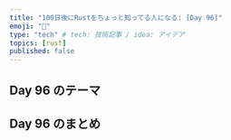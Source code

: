 ```yaml
---
title: "100日後にRustをちょっと知ってる人になる: [Day 96]"
emoji: "🦀"
type: "tech" # tech: 技術記事 / idea: アイデア
topics: [rust]
published: false
---
```

## Day 96 のテーマ

## Day 96 のまとめ
